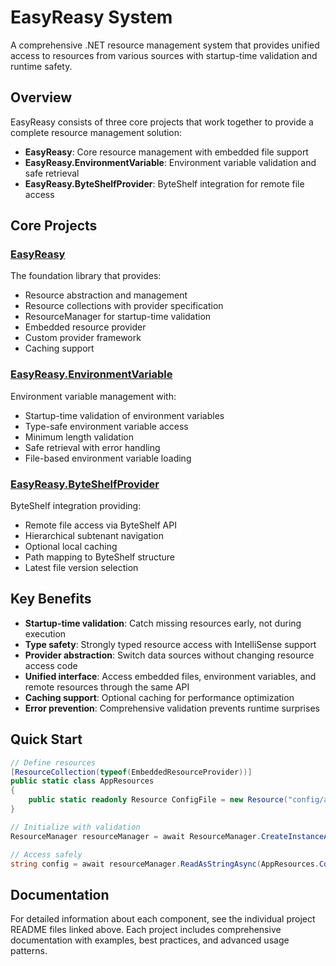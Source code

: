 # EasyReasy System

A comprehensive .NET resource management system that provides unified access to resources from various sources with startup-time validation and runtime safety.

## Overview

EasyReasy consists of three core projects that work together to provide a complete resource management solution:

- **EasyReasy**: Core resource management with embedded file support
- **EasyReasy.EnvironmentVariable**: Environment variable validation and safe retrieval
- **EasyReasy.ByteShelfProvider**: ByteShelf integration for remote file access

## Core Projects

### [EasyReasy](EasyReasy/README.md)
The foundation library that provides:
- Resource abstraction and management
- Resource collections with provider specification
- ResourceManager for startup-time validation
- Embedded resource provider
- Custom provider framework
- Caching support

### [EasyReasy.EnvironmentVariable](EasyReasy.EnvironmentVariable/README.md)
Environment variable management with:
- Startup-time validation of environment variables
- Type-safe environment variable access
- Minimum length validation
- Safe retrieval with error handling
- File-based environment variable loading

### [EasyReasy.ByteShelfProvider](EasyReasy.ByteShelfProvider/README.md)
ByteShelf integration providing:
- Remote file access via ByteShelf API
- Hierarchical subtenant navigation
- Optional local caching
- Path mapping to ByteShelf structure
- Latest file version selection

## Key Benefits

- **Startup-time validation**: Catch missing resources early, not during execution
- **Type safety**: Strongly typed resource access with IntelliSense support
- **Provider abstraction**: Switch data sources without changing resource access code
- **Unified interface**: Access embedded files, environment variables, and remote resources through the same API
- **Caching support**: Optional caching for performance optimization
- **Error prevention**: Comprehensive validation prevents runtime surprises

## Quick Start

```csharp
// Define resources
[ResourceCollection(typeof(EmbeddedResourceProvider))]
public static class AppResources
{
    public static readonly Resource ConfigFile = new Resource("config/appsettings.json");
}

// Initialize with validation
ResourceManager resourceManager = await ResourceManager.CreateInstanceAsync();

// Access safely
string config = await resourceManager.ReadAsStringAsync(AppResources.ConfigFile);
```

## Documentation

For detailed information about each component, see the individual project README files linked above. Each project includes comprehensive documentation with examples, best practices, and advanced usage patterns. 